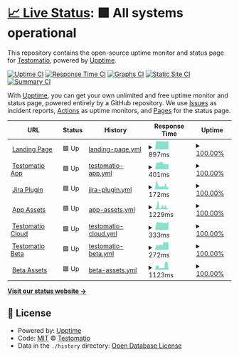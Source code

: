 # [📈 Live Status](https://status.testomat.io): <!--live status--> **🟩 All systems operational**

This repository contains the open-source uptime monitor and status page for [Testomatio](https://testomat.io), powered by [Upptime](https://github.com/upptime/upptime).

[![Uptime CI](https://github.com/koj-co/upptime/workflows/Uptime%20CI/badge.svg)](https://github.com/koj-co/upptime/actions?query=workflow%3A%22Uptime+CI%22)
[![Response Time CI](https://github.com/koj-co/upptime/workflows/Response%20Time%20CI/badge.svg)](https://github.com/koj-co/upptime/actions?query=workflow%3A%22Response+Time+CI%22)
[![Graphs CI](https://github.com/koj-co/upptime/workflows/Graphs%20CI/badge.svg)](https://github.com/koj-co/upptime/actions?query=workflow%3A%22Graphs+CI%22)
[![Static Site CI](https://github.com/koj-co/upptime/workflows/Static%20Site%20CI/badge.svg)](https://github.com/koj-co/upptime/actions?query=workflow%3A%22Static+Site+CI%22)
[![Summary CI](https://github.com/koj-co/upptime/workflows/Summary%20CI/badge.svg)](https://github.com/koj-co/upptime/actions?query=workflow%3A%22Summary+CI%22)

With [Upptime](https://upptime.js.org), you can get your own unlimited and free uptime monitor and status page, powered entirely by a GitHub repository. We use [Issues](https://github.com/testomatio/status/issues) as incident reports, [Actions](https://github.com/testomatio/status/actions) as uptime monitors, and [Pages](https://status.testomat.io) for the status page.

<!--start: status pages-->
<!-- This summary is generated by Upptime (https://github.com/upptime/upptime) -->
<!-- Do not edit this manually, your changes will be overwritten -->
<!-- prettier-ignore -->
| URL | Status | History | Response Time | Uptime |
| --- | ------ | ------- | ------------- | ------ |
| <img alt="" src="https://favicons.githubusercontent.com/testomat.io" height="13"> [Landing Page](https://testomat.io) | 🟩 Up | [landing-page.yml](https://github.com/testomatio/status/commits/master/history/landing-page.yml) | <details><summary><img alt="Response time graph" src="./graphs/landing-page/response-time-week.png" height="20"> 897ms</summary><br><a href="https://status.testomat.io/history/landing-page"><img alt="Response time 897" src="https://img.shields.io/endpoint?url=https%3A%2F%2Fraw.githubusercontent.com%2Ftestomatio%2Fstatus%2Fmaster%2Fapi%2Flanding-page%2Fresponse-time.json"></a><br><a href="https://status.testomat.io/history/landing-page"><img alt="24-hour response time 908" src="https://img.shields.io/endpoint?url=https%3A%2F%2Fraw.githubusercontent.com%2Ftestomatio%2Fstatus%2Fmaster%2Fapi%2Flanding-page%2Fresponse-time-day.json"></a><br><a href="https://status.testomat.io/history/landing-page"><img alt="7-day response time 897" src="https://img.shields.io/endpoint?url=https%3A%2F%2Fraw.githubusercontent.com%2Ftestomatio%2Fstatus%2Fmaster%2Fapi%2Flanding-page%2Fresponse-time-week.json"></a><br><a href="https://status.testomat.io/history/landing-page"><img alt="30-day response time 897" src="https://img.shields.io/endpoint?url=https%3A%2F%2Fraw.githubusercontent.com%2Ftestomatio%2Fstatus%2Fmaster%2Fapi%2Flanding-page%2Fresponse-time-month.json"></a><br><a href="https://status.testomat.io/history/landing-page"><img alt="1-year response time 897" src="https://img.shields.io/endpoint?url=https%3A%2F%2Fraw.githubusercontent.com%2Ftestomatio%2Fstatus%2Fmaster%2Fapi%2Flanding-page%2Fresponse-time-year.json"></a></details> | <details><summary><a href="https://status.testomat.io/history/landing-page">100.00%</a></summary><a href="https://status.testomat.io/history/landing-page"><img alt="All-time uptime 100.00%" src="https://img.shields.io/endpoint?url=https%3A%2F%2Fraw.githubusercontent.com%2Ftestomatio%2Fstatus%2Fmaster%2Fapi%2Flanding-page%2Fuptime.json"></a><br><a href="https://status.testomat.io/history/landing-page"><img alt="24-hour uptime 100.00%" src="https://img.shields.io/endpoint?url=https%3A%2F%2Fraw.githubusercontent.com%2Ftestomatio%2Fstatus%2Fmaster%2Fapi%2Flanding-page%2Fuptime-day.json"></a><br><a href="https://status.testomat.io/history/landing-page"><img alt="7-day uptime 100.00%" src="https://img.shields.io/endpoint?url=https%3A%2F%2Fraw.githubusercontent.com%2Ftestomatio%2Fstatus%2Fmaster%2Fapi%2Flanding-page%2Fuptime-week.json"></a><br><a href="https://status.testomat.io/history/landing-page"><img alt="30-day uptime 100.00%" src="https://img.shields.io/endpoint?url=https%3A%2F%2Fraw.githubusercontent.com%2Ftestomatio%2Fstatus%2Fmaster%2Fapi%2Flanding-page%2Fuptime-month.json"></a><br><a href="https://status.testomat.io/history/landing-page"><img alt="1-year uptime 100.00%" src="https://img.shields.io/endpoint?url=https%3A%2F%2Fraw.githubusercontent.com%2Ftestomatio%2Fstatus%2Fmaster%2Fapi%2Flanding-page%2Fuptime-year.json"></a></details>
| <img alt="" src="https://favicons.githubusercontent.com/app.testomat.io" height="13"> [Testomatio App](https://app.testomat.io/users/sign_in) | 🟩 Up | [testomatio-app.yml](https://github.com/testomatio/status/commits/master/history/testomatio-app.yml) | <details><summary><img alt="Response time graph" src="./graphs/testomatio-app/response-time-week.png" height="20"> 401ms</summary><br><a href="https://status.testomat.io/history/testomatio-app"><img alt="Response time 401" src="https://img.shields.io/endpoint?url=https%3A%2F%2Fraw.githubusercontent.com%2Ftestomatio%2Fstatus%2Fmaster%2Fapi%2Ftestomatio-app%2Fresponse-time.json"></a><br><a href="https://status.testomat.io/history/testomatio-app"><img alt="24-hour response time 365" src="https://img.shields.io/endpoint?url=https%3A%2F%2Fraw.githubusercontent.com%2Ftestomatio%2Fstatus%2Fmaster%2Fapi%2Ftestomatio-app%2Fresponse-time-day.json"></a><br><a href="https://status.testomat.io/history/testomatio-app"><img alt="7-day response time 401" src="https://img.shields.io/endpoint?url=https%3A%2F%2Fraw.githubusercontent.com%2Ftestomatio%2Fstatus%2Fmaster%2Fapi%2Ftestomatio-app%2Fresponse-time-week.json"></a><br><a href="https://status.testomat.io/history/testomatio-app"><img alt="30-day response time 401" src="https://img.shields.io/endpoint?url=https%3A%2F%2Fraw.githubusercontent.com%2Ftestomatio%2Fstatus%2Fmaster%2Fapi%2Ftestomatio-app%2Fresponse-time-month.json"></a><br><a href="https://status.testomat.io/history/testomatio-app"><img alt="1-year response time 401" src="https://img.shields.io/endpoint?url=https%3A%2F%2Fraw.githubusercontent.com%2Ftestomatio%2Fstatus%2Fmaster%2Fapi%2Ftestomatio-app%2Fresponse-time-year.json"></a></details> | <details><summary><a href="https://status.testomat.io/history/testomatio-app">100.00%</a></summary><a href="https://status.testomat.io/history/testomatio-app"><img alt="All-time uptime 100.00%" src="https://img.shields.io/endpoint?url=https%3A%2F%2Fraw.githubusercontent.com%2Ftestomatio%2Fstatus%2Fmaster%2Fapi%2Ftestomatio-app%2Fuptime.json"></a><br><a href="https://status.testomat.io/history/testomatio-app"><img alt="24-hour uptime 100.00%" src="https://img.shields.io/endpoint?url=https%3A%2F%2Fraw.githubusercontent.com%2Ftestomatio%2Fstatus%2Fmaster%2Fapi%2Ftestomatio-app%2Fuptime-day.json"></a><br><a href="https://status.testomat.io/history/testomatio-app"><img alt="7-day uptime 100.00%" src="https://img.shields.io/endpoint?url=https%3A%2F%2Fraw.githubusercontent.com%2Ftestomatio%2Fstatus%2Fmaster%2Fapi%2Ftestomatio-app%2Fuptime-week.json"></a><br><a href="https://status.testomat.io/history/testomatio-app"><img alt="30-day uptime 100.00%" src="https://img.shields.io/endpoint?url=https%3A%2F%2Fraw.githubusercontent.com%2Ftestomatio%2Fstatus%2Fmaster%2Fapi%2Ftestomatio-app%2Fuptime-month.json"></a><br><a href="https://status.testomat.io/history/testomatio-app"><img alt="1-year uptime 100.00%" src="https://img.shields.io/endpoint?url=https%3A%2F%2Fraw.githubusercontent.com%2Ftestomatio%2Fstatus%2Fmaster%2Fapi%2Ftestomatio-app%2Fuptime-year.json"></a></details>
| <img alt="" src="https://favicons.githubusercontent.com/jira.testomat.io" height="13"> [Jira Plugin](https://jira.testomat.io/) | 🟩 Up | [jira-plugin.yml](https://github.com/testomatio/status/commits/master/history/jira-plugin.yml) | <details><summary><img alt="Response time graph" src="./graphs/jira-plugin/response-time-week.png" height="20"> 172ms</summary><br><a href="https://status.testomat.io/history/jira-plugin"><img alt="Response time 172" src="https://img.shields.io/endpoint?url=https%3A%2F%2Fraw.githubusercontent.com%2Ftestomatio%2Fstatus%2Fmaster%2Fapi%2Fjira-plugin%2Fresponse-time.json"></a><br><a href="https://status.testomat.io/history/jira-plugin"><img alt="24-hour response time 237" src="https://img.shields.io/endpoint?url=https%3A%2F%2Fraw.githubusercontent.com%2Ftestomatio%2Fstatus%2Fmaster%2Fapi%2Fjira-plugin%2Fresponse-time-day.json"></a><br><a href="https://status.testomat.io/history/jira-plugin"><img alt="7-day response time 172" src="https://img.shields.io/endpoint?url=https%3A%2F%2Fraw.githubusercontent.com%2Ftestomatio%2Fstatus%2Fmaster%2Fapi%2Fjira-plugin%2Fresponse-time-week.json"></a><br><a href="https://status.testomat.io/history/jira-plugin"><img alt="30-day response time 172" src="https://img.shields.io/endpoint?url=https%3A%2F%2Fraw.githubusercontent.com%2Ftestomatio%2Fstatus%2Fmaster%2Fapi%2Fjira-plugin%2Fresponse-time-month.json"></a><br><a href="https://status.testomat.io/history/jira-plugin"><img alt="1-year response time 172" src="https://img.shields.io/endpoint?url=https%3A%2F%2Fraw.githubusercontent.com%2Ftestomatio%2Fstatus%2Fmaster%2Fapi%2Fjira-plugin%2Fresponse-time-year.json"></a></details> | <details><summary><a href="https://status.testomat.io/history/jira-plugin">100.00%</a></summary><a href="https://status.testomat.io/history/jira-plugin"><img alt="All-time uptime 100.00%" src="https://img.shields.io/endpoint?url=https%3A%2F%2Fraw.githubusercontent.com%2Ftestomatio%2Fstatus%2Fmaster%2Fapi%2Fjira-plugin%2Fuptime.json"></a><br><a href="https://status.testomat.io/history/jira-plugin"><img alt="24-hour uptime 100.00%" src="https://img.shields.io/endpoint?url=https%3A%2F%2Fraw.githubusercontent.com%2Ftestomatio%2Fstatus%2Fmaster%2Fapi%2Fjira-plugin%2Fuptime-day.json"></a><br><a href="https://status.testomat.io/history/jira-plugin"><img alt="7-day uptime 100.00%" src="https://img.shields.io/endpoint?url=https%3A%2F%2Fraw.githubusercontent.com%2Ftestomatio%2Fstatus%2Fmaster%2Fapi%2Fjira-plugin%2Fuptime-week.json"></a><br><a href="https://status.testomat.io/history/jira-plugin"><img alt="30-day uptime 100.00%" src="https://img.shields.io/endpoint?url=https%3A%2F%2Fraw.githubusercontent.com%2Ftestomatio%2Fstatus%2Fmaster%2Fapi%2Fjira-plugin%2Fuptime-month.json"></a><br><a href="https://status.testomat.io/history/jira-plugin"><img alt="1-year uptime 100.00%" src="https://img.shields.io/endpoint?url=https%3A%2F%2Fraw.githubusercontent.com%2Ftestomatio%2Fstatus%2Fmaster%2Fapi%2Fjira-plugin%2Fuptime-year.json"></a></details>
| <img alt="" src="https://favicons.githubusercontent.com/app-assets.testomat.io" height="13"> [App Assets](https://app-assets.testomat.io/assets/frontend.css) | 🟩 Up | [app-assets.yml](https://github.com/testomatio/status/commits/master/history/app-assets.yml) | <details><summary><img alt="Response time graph" src="./graphs/app-assets/response-time-week.png" height="20"> 1229ms</summary><br><a href="https://status.testomat.io/history/app-assets"><img alt="Response time 1229" src="https://img.shields.io/endpoint?url=https%3A%2F%2Fraw.githubusercontent.com%2Ftestomatio%2Fstatus%2Fmaster%2Fapi%2Fapp-assets%2Fresponse-time.json"></a><br><a href="https://status.testomat.io/history/app-assets"><img alt="24-hour response time 488" src="https://img.shields.io/endpoint?url=https%3A%2F%2Fraw.githubusercontent.com%2Ftestomatio%2Fstatus%2Fmaster%2Fapi%2Fapp-assets%2Fresponse-time-day.json"></a><br><a href="https://status.testomat.io/history/app-assets"><img alt="7-day response time 1229" src="https://img.shields.io/endpoint?url=https%3A%2F%2Fraw.githubusercontent.com%2Ftestomatio%2Fstatus%2Fmaster%2Fapi%2Fapp-assets%2Fresponse-time-week.json"></a><br><a href="https://status.testomat.io/history/app-assets"><img alt="30-day response time 1229" src="https://img.shields.io/endpoint?url=https%3A%2F%2Fraw.githubusercontent.com%2Ftestomatio%2Fstatus%2Fmaster%2Fapi%2Fapp-assets%2Fresponse-time-month.json"></a><br><a href="https://status.testomat.io/history/app-assets"><img alt="1-year response time 1229" src="https://img.shields.io/endpoint?url=https%3A%2F%2Fraw.githubusercontent.com%2Ftestomatio%2Fstatus%2Fmaster%2Fapi%2Fapp-assets%2Fresponse-time-year.json"></a></details> | <details><summary><a href="https://status.testomat.io/history/app-assets">100.00%</a></summary><a href="https://status.testomat.io/history/app-assets"><img alt="All-time uptime 100.00%" src="https://img.shields.io/endpoint?url=https%3A%2F%2Fraw.githubusercontent.com%2Ftestomatio%2Fstatus%2Fmaster%2Fapi%2Fapp-assets%2Fuptime.json"></a><br><a href="https://status.testomat.io/history/app-assets"><img alt="24-hour uptime 100.00%" src="https://img.shields.io/endpoint?url=https%3A%2F%2Fraw.githubusercontent.com%2Ftestomatio%2Fstatus%2Fmaster%2Fapi%2Fapp-assets%2Fuptime-day.json"></a><br><a href="https://status.testomat.io/history/app-assets"><img alt="7-day uptime 100.00%" src="https://img.shields.io/endpoint?url=https%3A%2F%2Fraw.githubusercontent.com%2Ftestomatio%2Fstatus%2Fmaster%2Fapi%2Fapp-assets%2Fuptime-week.json"></a><br><a href="https://status.testomat.io/history/app-assets"><img alt="30-day uptime 100.00%" src="https://img.shields.io/endpoint?url=https%3A%2F%2Fraw.githubusercontent.com%2Ftestomatio%2Fstatus%2Fmaster%2Fapi%2Fapp-assets%2Fuptime-month.json"></a><br><a href="https://status.testomat.io/history/app-assets"><img alt="1-year uptime 100.00%" src="https://img.shields.io/endpoint?url=https%3A%2F%2Fraw.githubusercontent.com%2Ftestomatio%2Fstatus%2Fmaster%2Fapi%2Fapp-assets%2Fuptime-year.json"></a></details>
| <img alt="" src="https://favicons.githubusercontent.com/cloud.testomat.io" height="13"> [Testomatio Cloud](https://cloud.testomat.io/users/sign_in) | 🟩 Up | [testomatio-cloud.yml](https://github.com/testomatio/status/commits/master/history/testomatio-cloud.yml) | <details><summary><img alt="Response time graph" src="./graphs/testomatio-cloud/response-time-week.png" height="20"> 333ms</summary><br><a href="https://status.testomat.io/history/testomatio-cloud"><img alt="Response time 333" src="https://img.shields.io/endpoint?url=https%3A%2F%2Fraw.githubusercontent.com%2Ftestomatio%2Fstatus%2Fmaster%2Fapi%2Ftestomatio-cloud%2Fresponse-time.json"></a><br><a href="https://status.testomat.io/history/testomatio-cloud"><img alt="24-hour response time 402" src="https://img.shields.io/endpoint?url=https%3A%2F%2Fraw.githubusercontent.com%2Ftestomatio%2Fstatus%2Fmaster%2Fapi%2Ftestomatio-cloud%2Fresponse-time-day.json"></a><br><a href="https://status.testomat.io/history/testomatio-cloud"><img alt="7-day response time 333" src="https://img.shields.io/endpoint?url=https%3A%2F%2Fraw.githubusercontent.com%2Ftestomatio%2Fstatus%2Fmaster%2Fapi%2Ftestomatio-cloud%2Fresponse-time-week.json"></a><br><a href="https://status.testomat.io/history/testomatio-cloud"><img alt="30-day response time 333" src="https://img.shields.io/endpoint?url=https%3A%2F%2Fraw.githubusercontent.com%2Ftestomatio%2Fstatus%2Fmaster%2Fapi%2Ftestomatio-cloud%2Fresponse-time-month.json"></a><br><a href="https://status.testomat.io/history/testomatio-cloud"><img alt="1-year response time 333" src="https://img.shields.io/endpoint?url=https%3A%2F%2Fraw.githubusercontent.com%2Ftestomatio%2Fstatus%2Fmaster%2Fapi%2Ftestomatio-cloud%2Fresponse-time-year.json"></a></details> | <details><summary><a href="https://status.testomat.io/history/testomatio-cloud">100.00%</a></summary><a href="https://status.testomat.io/history/testomatio-cloud"><img alt="All-time uptime 100.00%" src="https://img.shields.io/endpoint?url=https%3A%2F%2Fraw.githubusercontent.com%2Ftestomatio%2Fstatus%2Fmaster%2Fapi%2Ftestomatio-cloud%2Fuptime.json"></a><br><a href="https://status.testomat.io/history/testomatio-cloud"><img alt="24-hour uptime 100.00%" src="https://img.shields.io/endpoint?url=https%3A%2F%2Fraw.githubusercontent.com%2Ftestomatio%2Fstatus%2Fmaster%2Fapi%2Ftestomatio-cloud%2Fuptime-day.json"></a><br><a href="https://status.testomat.io/history/testomatio-cloud"><img alt="7-day uptime 100.00%" src="https://img.shields.io/endpoint?url=https%3A%2F%2Fraw.githubusercontent.com%2Ftestomatio%2Fstatus%2Fmaster%2Fapi%2Ftestomatio-cloud%2Fuptime-week.json"></a><br><a href="https://status.testomat.io/history/testomatio-cloud"><img alt="30-day uptime 100.00%" src="https://img.shields.io/endpoint?url=https%3A%2F%2Fraw.githubusercontent.com%2Ftestomatio%2Fstatus%2Fmaster%2Fapi%2Ftestomatio-cloud%2Fuptime-month.json"></a><br><a href="https://status.testomat.io/history/testomatio-cloud"><img alt="1-year uptime 100.00%" src="https://img.shields.io/endpoint?url=https%3A%2F%2Fraw.githubusercontent.com%2Ftestomatio%2Fstatus%2Fmaster%2Fapi%2Ftestomatio-cloud%2Fuptime-year.json"></a></details>
| <img alt="" src="https://favicons.githubusercontent.com/beta.testomat.io" height="13"> [Testomatio Beta](https://beta.testomat.io/users/sign_in) | 🟩 Up | [testomatio-beta.yml](https://github.com/testomatio/status/commits/master/history/testomatio-beta.yml) | <details><summary><img alt="Response time graph" src="./graphs/testomatio-beta/response-time-week.png" height="20"> 272ms</summary><br><a href="https://status.testomat.io/history/testomatio-beta"><img alt="Response time 272" src="https://img.shields.io/endpoint?url=https%3A%2F%2Fraw.githubusercontent.com%2Ftestomatio%2Fstatus%2Fmaster%2Fapi%2Ftestomatio-beta%2Fresponse-time.json"></a><br><a href="https://status.testomat.io/history/testomatio-beta"><img alt="24-hour response time 340" src="https://img.shields.io/endpoint?url=https%3A%2F%2Fraw.githubusercontent.com%2Ftestomatio%2Fstatus%2Fmaster%2Fapi%2Ftestomatio-beta%2Fresponse-time-day.json"></a><br><a href="https://status.testomat.io/history/testomatio-beta"><img alt="7-day response time 272" src="https://img.shields.io/endpoint?url=https%3A%2F%2Fraw.githubusercontent.com%2Ftestomatio%2Fstatus%2Fmaster%2Fapi%2Ftestomatio-beta%2Fresponse-time-week.json"></a><br><a href="https://status.testomat.io/history/testomatio-beta"><img alt="30-day response time 272" src="https://img.shields.io/endpoint?url=https%3A%2F%2Fraw.githubusercontent.com%2Ftestomatio%2Fstatus%2Fmaster%2Fapi%2Ftestomatio-beta%2Fresponse-time-month.json"></a><br><a href="https://status.testomat.io/history/testomatio-beta"><img alt="1-year response time 272" src="https://img.shields.io/endpoint?url=https%3A%2F%2Fraw.githubusercontent.com%2Ftestomatio%2Fstatus%2Fmaster%2Fapi%2Ftestomatio-beta%2Fresponse-time-year.json"></a></details> | <details><summary><a href="https://status.testomat.io/history/testomatio-beta">100.00%</a></summary><a href="https://status.testomat.io/history/testomatio-beta"><img alt="All-time uptime 100.00%" src="https://img.shields.io/endpoint?url=https%3A%2F%2Fraw.githubusercontent.com%2Ftestomatio%2Fstatus%2Fmaster%2Fapi%2Ftestomatio-beta%2Fuptime.json"></a><br><a href="https://status.testomat.io/history/testomatio-beta"><img alt="24-hour uptime 100.00%" src="https://img.shields.io/endpoint?url=https%3A%2F%2Fraw.githubusercontent.com%2Ftestomatio%2Fstatus%2Fmaster%2Fapi%2Ftestomatio-beta%2Fuptime-day.json"></a><br><a href="https://status.testomat.io/history/testomatio-beta"><img alt="7-day uptime 100.00%" src="https://img.shields.io/endpoint?url=https%3A%2F%2Fraw.githubusercontent.com%2Ftestomatio%2Fstatus%2Fmaster%2Fapi%2Ftestomatio-beta%2Fuptime-week.json"></a><br><a href="https://status.testomat.io/history/testomatio-beta"><img alt="30-day uptime 100.00%" src="https://img.shields.io/endpoint?url=https%3A%2F%2Fraw.githubusercontent.com%2Ftestomatio%2Fstatus%2Fmaster%2Fapi%2Ftestomatio-beta%2Fuptime-month.json"></a><br><a href="https://status.testomat.io/history/testomatio-beta"><img alt="1-year uptime 100.00%" src="https://img.shields.io/endpoint?url=https%3A%2F%2Fraw.githubusercontent.com%2Ftestomatio%2Fstatus%2Fmaster%2Fapi%2Ftestomatio-beta%2Fuptime-year.json"></a></details>
| <img alt="" src="https://favicons.githubusercontent.com/frontend.testomat.io" height="13"> [Beta Assets](https://frontend.testomat.io/assets/frontend.css) | 🟩 Up | [beta-assets.yml](https://github.com/testomatio/status/commits/master/history/beta-assets.yml) | <details><summary><img alt="Response time graph" src="./graphs/beta-assets/response-time-week.png" height="20"> 1123ms</summary><br><a href="https://status.testomat.io/history/beta-assets"><img alt="Response time 1123" src="https://img.shields.io/endpoint?url=https%3A%2F%2Fraw.githubusercontent.com%2Ftestomatio%2Fstatus%2Fmaster%2Fapi%2Fbeta-assets%2Fresponse-time.json"></a><br><a href="https://status.testomat.io/history/beta-assets"><img alt="24-hour response time 2170" src="https://img.shields.io/endpoint?url=https%3A%2F%2Fraw.githubusercontent.com%2Ftestomatio%2Fstatus%2Fmaster%2Fapi%2Fbeta-assets%2Fresponse-time-day.json"></a><br><a href="https://status.testomat.io/history/beta-assets"><img alt="7-day response time 1123" src="https://img.shields.io/endpoint?url=https%3A%2F%2Fraw.githubusercontent.com%2Ftestomatio%2Fstatus%2Fmaster%2Fapi%2Fbeta-assets%2Fresponse-time-week.json"></a><br><a href="https://status.testomat.io/history/beta-assets"><img alt="30-day response time 1123" src="https://img.shields.io/endpoint?url=https%3A%2F%2Fraw.githubusercontent.com%2Ftestomatio%2Fstatus%2Fmaster%2Fapi%2Fbeta-assets%2Fresponse-time-month.json"></a><br><a href="https://status.testomat.io/history/beta-assets"><img alt="1-year response time 1123" src="https://img.shields.io/endpoint?url=https%3A%2F%2Fraw.githubusercontent.com%2Ftestomatio%2Fstatus%2Fmaster%2Fapi%2Fbeta-assets%2Fresponse-time-year.json"></a></details> | <details><summary><a href="https://status.testomat.io/history/beta-assets">100.00%</a></summary><a href="https://status.testomat.io/history/beta-assets"><img alt="All-time uptime 100.00%" src="https://img.shields.io/endpoint?url=https%3A%2F%2Fraw.githubusercontent.com%2Ftestomatio%2Fstatus%2Fmaster%2Fapi%2Fbeta-assets%2Fuptime.json"></a><br><a href="https://status.testomat.io/history/beta-assets"><img alt="24-hour uptime 100.00%" src="https://img.shields.io/endpoint?url=https%3A%2F%2Fraw.githubusercontent.com%2Ftestomatio%2Fstatus%2Fmaster%2Fapi%2Fbeta-assets%2Fuptime-day.json"></a><br><a href="https://status.testomat.io/history/beta-assets"><img alt="7-day uptime 100.00%" src="https://img.shields.io/endpoint?url=https%3A%2F%2Fraw.githubusercontent.com%2Ftestomatio%2Fstatus%2Fmaster%2Fapi%2Fbeta-assets%2Fuptime-week.json"></a><br><a href="https://status.testomat.io/history/beta-assets"><img alt="30-day uptime 100.00%" src="https://img.shields.io/endpoint?url=https%3A%2F%2Fraw.githubusercontent.com%2Ftestomatio%2Fstatus%2Fmaster%2Fapi%2Fbeta-assets%2Fuptime-month.json"></a><br><a href="https://status.testomat.io/history/beta-assets"><img alt="1-year uptime 100.00%" src="https://img.shields.io/endpoint?url=https%3A%2F%2Fraw.githubusercontent.com%2Ftestomatio%2Fstatus%2Fmaster%2Fapi%2Fbeta-assets%2Fuptime-year.json"></a></details>

<!--end: status pages-->

[**Visit our status website →**](https://status.testomat.io)

## 📄 License

- Powered by: [Upptime](https://github.com/upptime/upptime)
- Code: [MIT](./LICENSE) © [Testomatio](https://testomat.io)
- Data in the `./history` directory: [Open Database License](https://opendatacommons.org/licenses/odbl/1-0/)
